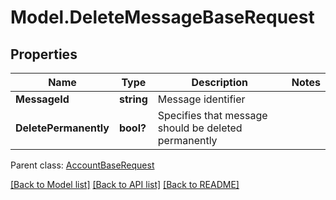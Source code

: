 # Model.DeleteMessageBaseRequest
## Properties
Name | Type | Description | Notes
------------ | ------------- | ------------- | -------------
**MessageId** | **string** | Message identifier | 
**DeletePermanently** | **bool?** | Specifies that message should be deleted permanently | 

 Parent class: [AccountBaseRequest](AccountBaseRequest.md)

[[Back to Model list]](README.md#documentation-for-models) [[Back to API list]](README.md#documentation-for-api-endpoints) [[Back to README]](README.md)


